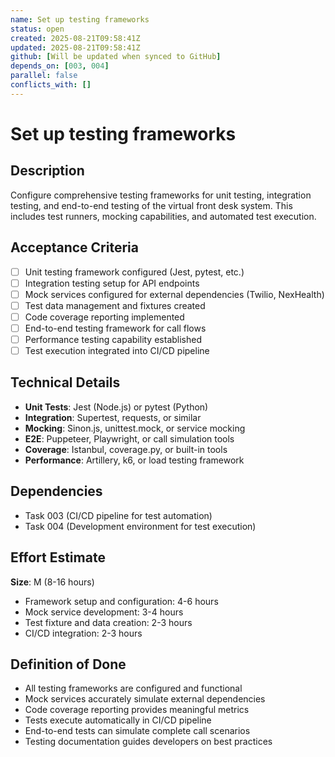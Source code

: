 ```yaml
---
name: Set up testing frameworks
status: open
created: 2025-08-21T09:58:41Z
updated: 2025-08-21T09:58:41Z
github: [Will be updated when synced to GitHub]
depends_on: [003, 004]
parallel: false
conflicts_with: []
---
```


# Set up testing frameworks

## Description
Configure comprehensive testing frameworks for unit testing, integration testing, and end-to-end testing of the virtual front desk system. This includes test runners, mocking capabilities, and automated test execution.

## Acceptance Criteria
- [ ] Unit testing framework configured (Jest, pytest, etc.)
- [ ] Integration testing setup for API endpoints
- [ ] Mock services configured for external dependencies (Twilio, NexHealth)
- [ ] Test data management and fixtures created
- [ ] Code coverage reporting implemented
- [ ] End-to-end testing framework for call flows
- [ ] Performance testing capability established
- [ ] Test execution integrated into CI/CD pipeline

## Technical Details
- **Unit Tests**: Jest (Node.js) or pytest (Python)
- **Integration**: Supertest, requests, or similar
- **Mocking**: Sinon.js, unittest.mock, or service mocking
- **E2E**: Puppeteer, Playwright, or call simulation tools
- **Coverage**: Istanbul, coverage.py, or built-in tools
- **Performance**: Artillery, k6, or load testing framework

## Dependencies
- Task 003 (CI/CD pipeline for test automation)
- Task 004 (Development environment for test execution)

## Effort Estimate
**Size**: M (8-16 hours)
- Framework setup and configuration: 4-6 hours
- Mock service development: 3-4 hours
- Test fixture and data creation: 2-3 hours
- CI/CD integration: 2-3 hours

## Definition of Done
- All testing frameworks are configured and functional
- Mock services accurately simulate external dependencies
- Code coverage reporting provides meaningful metrics
- Tests execute automatically in CI/CD pipeline
- End-to-end tests can simulate complete call scenarios
- Testing documentation guides developers on best practices